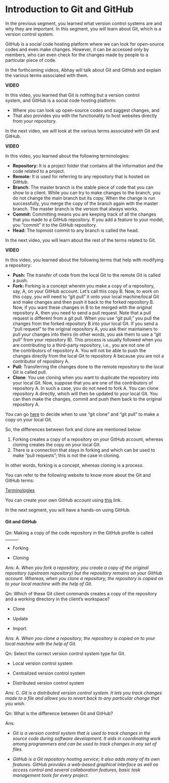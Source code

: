 # Introduction to Git and GitHub

In the previous segment, you learned what version control systems are and why they are important. In this segment, you will learn about Git, which is a version control system. 

GitHub is a social code hosting platform where we can look for open-source codes and even make changes. However, it can be accessed only by members, who can even check for the changes made by people to a particular piece of code.

In the forthcoming videos, Abhay will talk about Git and GitHub and explain the various terms associated with them.

**VIDEO**

In this video, you learned that Git is nothing but a version control system, and GitHub is a social code hosting platform:

-   Where you can look up open-source codes and suggest changes, and 
-   That also provides you with the functionality to host websites directly from your repository.

In the next video, we will look at the various terms associated with Git and GitHub.

**VIDEO**

In this video, you learned about the following terminologies:

-   **Repository:** It is a project folder that contains all the information and the code related to a project.
-   **Remote:** It is used for referring to any repository that is hosted on GitHub.
-   **Branch**: The master branch is the stable piece of code that you can show to a client. While you can try to make changes to the branch, you do not change the main branch but its copy. When the change is run successfully, you merge the copy of the branch again with the master branch. The master branch is the version that always works.
-   **Commit:** Committing means you are keeping track of all the changes that you made to a GitHub repository. If you add a feature to your model, you “commit” it to the GitHub repository.
-   **Head:** The topmost commit to any branch is called the head.  

In the next video, you will learn about the rest of the terms related to Git.

**VIDEO**

In this video, you learned about the following terms that help with modifying a repository:

-   **Push:** The transfer of code from the local Git to the remote Git is called a push.
-   **Fork:** Forking is a concept wherein you make a copy of a repository, say, A, on your GitHub account. Let’s call this copy B. Now, to work on this copy, you will need to “git pull” it onto your local machine/local Git and make changes and then push it back to the forked repository B. Now, if you want these changes in B to be merged with the original repository A, then you need to send a pull request. Note that a pull request is different from a git pull. When you use “git pull,” you pull the changes from the forked repository B into your local Git. If you send a “pull request” to the original repository A, you ask their maintainers to pull your changes into theirs (in other words, you ask them to use a “git pull” from your repository B). This process is usually followed when you are contributing to a third-party repository, i.e., you are not one of the contributors of repository A. You will not be able to push the changes directly from the local Git to repository A because you are not a contributor of repository A.
-   **Pull:** Transferring the changes done to the remote repository to the local Git is called pull.
-   **Clone**: You use cloning when you want to duplicate the repository into your local Git. Now, suppose that you are one of the contributors of repository A. In such a case, you do not need to fork A. You can clone repository A directly, which will then be updated to your local Git. You can then make the changes, commit and push them back to the original repository A.

You can go [here](https://stackoverflow.com/questions/3620633/what-is-the-difference-between-pull-and-clone-in-git) to decide when to use “git clone” and “git pull” to make a copy on your local Git.

So, the differences between fork and clone are mentioned below:

1.  Forking creates a copy of a repository on your GitHub account, whereas cloning creates the copy on your local Git.
2.  There is a connection that stays in forking and which can be used to make “pull requests”; this is not the case in cloning. 

In other words, forking is a concept, whereas cloning is a process.

You can refer to the following website to know more about the Git and GitHub terms:

[Terminologies](https://www.javatpoint.com/git-terminology)

You can create your own GitHub account using [this](https://github.com/) link. 

In the next segment, you will have a hands-on using GitHub.

#### Git and GitHub

Qn: Making a copy of the code repository in the GitHub profile is called ______.

- Forking

- Cloning

Ans: A. *When you fork a repository, you create a copy of the original repository (upstream repository) but the repository remains on your GitHub account. Whereas, when you clone a repository, the repository is copied on to your local machine with the help of Git.*

Qn: Which of these Git client commands creates a copy of the repository and a working directory in the client’s workspace?

- Clone

- Update

- Import

Ans: A. *When you clone a repository, the repository is copied on to your local machine with the help of Git.*

Qn: Select the correct version control system type for Git.

- Local version control system

- Centralized version control system

- Distributed version control system

Ans: C. *Git is a distributed version control system. It lets you track changes made to a file and allows you to revert back to any particular change that you wish.*

Qn: What is the difference between Git and GitHub?

Ans: 

- *Git is a version control system that is used to track changes in the source code during software development. It aids in coordinating work among programmers and can be used to track changes in any set of files.*

- *GitHub is a Git repository hosting service; it also adds many of its own features. GitHub provides a web-based graphical interface as well as access control and several collaboration features, basic task management tools for every project.*